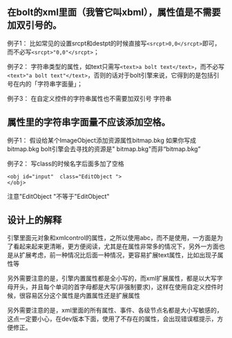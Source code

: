 ## 在bolt的xml里面（我管它叫xbml），属性值是不需要加双引号的。

例子1：
比如常见的设置srcpt和destpt的时候直接写`<srcpt>0,0</srcpt>`即可，而不必写`<srcpt>"0,0"</srcpt>`；

例子2：
字符串类型的属性，如text只需写`<text>a bolt text</text>`，而不必写`<text>"a bolt text"</text>`，否则的话对于bolt引擎来说，它得到的是包括引号在内的「字符串字面量」；

例子3：
在自定义控件的字符串属性也不需要加双引号
<attr name="Text" type="string">
	<defult>字符串</default>
</attr>

## 属性里的字符串字面量不应该添加空格。

例子1：
假设给某个ImageObject添加资源属性<image>bitmap.bkg</image>
如果你写成<image>    bitmap.bkg</image>
bolt引擎会去寻找的资源是"    bitmap.bkg"而非“bitmap.bkg”

例子2：
写class的时候名字后面多加了空格
```
<obj id="input"  class="EditObject ">
</obj>
```
注意"EditObject "不等于"EditObject"

## 设计上的解释
引擎里面元对象和xmlcontrol的属性，之所以使用<text>abc</text>，而不是使用<obj text="abc">，一方面是为了看起来起来更清晰，更方便阅读，尤其是在属性非常多的情况下，另外一方面也是从扩展考虑，前一种情况比后面一种情况，更容易扩展text属性，比如出现子属性等

另外需要注意的是，引擎内置属性都是全小写的，而xml扩展属性，都是以大写字母开头，并且每个单词的首字母都是大写(非强制要求)，这样在使用自定义控件时候，很容易区分这个属性是内置属性还是扩展属性

另外需要注意的是，xml里面的所有属性、事件、各级节点名都是大小写敏感的，这点一定要小心，在dev版本下面，使用了不存在的属性，会出现错误框提示，方便修正。